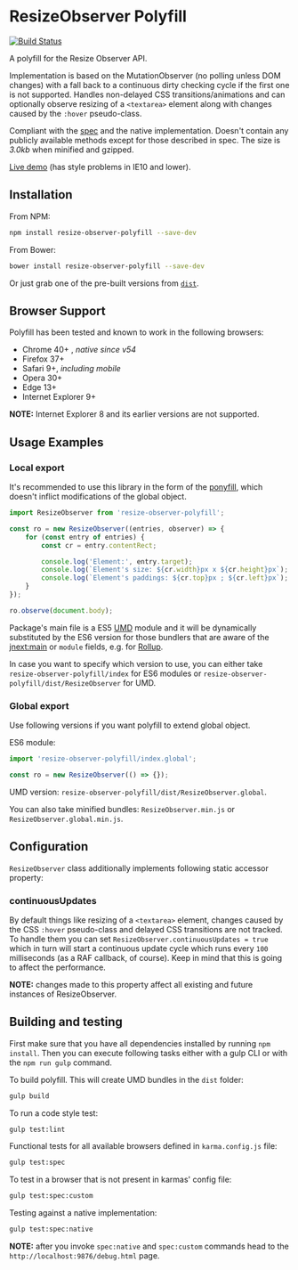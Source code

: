 ResizeObserver Polyfill
=============

[![Build Status][travis-image]][travis-url]


A polyfill for the Resize Observer API.

Implementation is based on the MutationObserver (no polling unless DOM changes) with a fall back to a continuous dirty checking cycle if the first one is not supported. Handles non-delayed CSS transitions/animations and can optionally observe resizing of a `<textarea>` element along with changes caused by the `:hover` pseudo-class.

Compliant with the [spec](http://rawgit.com/WICG/ResizeObserver/master/index.html) and the native implementation. Doesn't contain any publicly available methods except for those described in spec. The size is _3.0kb_ when minified and gzipped.

[Live demo](http://que-etc.github.io/resize-observer-polyfill) (has style problems in IE10 and lower).

## Installation

From NPM:

```sh
npm install resize-observer-polyfill --save-dev
```

From Bower:

```sh
bower install resize-observer-polyfill --save-dev
```

Or just grab one of the pre-built versions from [`dist`](https://github.com/que-etc/resize-observer-polyfill/tree/master/dist).

## Browser Support

Polyfill has been tested and known to work in the following browsers:

* Chrome 40+ , _native since v54_
* Firefox 37+
* Safari 9+, _including mobile_
* Opera 30+
* Edge 13+
* Internet Explorer 9+

**NOTE:** Internet Explorer 8 and its earlier versions are not supported.

## Usage Examples

### Local export
It's recommended to use this library in the form of the [ponyfill](https://github.com/sindresorhus/ponyfill), which doesn't inflict modifications of the global object.

```javascript
import ResizeObserver from 'resize-observer-polyfill';

const ro = new ResizeObserver((entries, observer) => {
    for (const entry of entries) {
        const cr = entry.contentRect;

        console.log('Element:', entry.target);
        console.log(`Element's size: ${cr.width}px x ${cr.height}px`);
        console.log(`Element's paddings: ${cr.top}px ; ${cr.left}px`);
    }
});

ro.observe(document.body);
```

Package's main file is a ES5 [UMD](https://github.com/umdjs/umd) module and it will be dynamically substituted by the ES6 version for those bundlers that are aware of the [jnext:main](https://github.com/rollup/rollup/wiki/jsnext:main) or `module` fields, e.g. for [Rollup](https://github.com/rollup/rollup).

In case you want to specify which version to use, you can either take `resize-observer-polyfill/index` for ES6 modules or `resize-observer-polyfill/dist/ResizeObserver` for UMD.

### Global export
Use following versions if you want polyfill to extend global object.

ES6 module:

```javascript
import 'resize-observer-polyfill/index.global';

const ro = new ResizeObserver(() => {});
```

UMD version: `resize-observer-polyfill/dist/ResizeObserver.global`.

You can also take minified bundles: `ResizeObserver.min.js` or `ResizeObserver.global.min.js`.

## Configuration

`ResizeObserver` class additionally implements following static accessor property:

### continuousUpdates

By default things like resizing of a `<textarea>` element,  changes caused by the CSS `:hover` pseudo-class and delayed CSS transitions are not tracked. To handle them you can set `ResizeObserver.continuousUpdates = true` which in turn will start a continuous update cycle which runs every `100` milliseconds (as a RAF callback, of course). Keep in mind that this is going to affect the performance.

**NOTE:** changes made to this property affect all existing and future instances of ResizeObserver.

## Building and testing

First make sure that you have all dependencies installed by running `npm install`. Then you can execute following tasks either with a gulp CLI or with the `npm run gulp` command.

To build polyfill. This will create UMD bundles in the `dist` folder:

```sh
gulp build
```

To run a code style test:
```sh
gulp test:lint
```

Functional tests for all available browsers defined in `karma.config.js` file:
```sh
gulp test:spec
```

To test in a browser that is not present in karmas' config file:
```sh
gulp test:spec:custom
```

Testing against a native implementation:
```sh
gulp test:spec:native
```

**NOTE:** after you invoke `spec:native` and `spec:custom` commands head to the `http://localhost:9876/debug.html` page.

[travis-image]: https://travis-ci.org/que-etc/resize-observer-polyfill.svg?branch=master
[travis-url]: https://travis-ci.org/que-etc/resize-observer-polyfill
